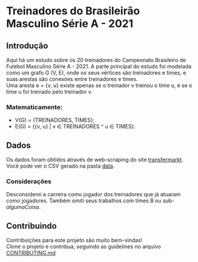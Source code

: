 # Treinadores do Brasileirão Masculino Série A - 2021 

## Introdução
Aqui há um estudo sobre os 20 treinadores do Campeonato Brasileiro de Futebol Masculino Série A - 2021. A parte principal do estudo foi modelada como um grafo G (V, E), onde os seus vértices são treinadores e times, e suas arestas são conexões entre treinadores e times. <br/> 
Uma aresta e = {v, u} existe apenas se o treinador v treinou o time u, e se o time u foi treinado pelo treinador v.<br/>
### Matematicamente:
- V(G) = {TREINADORES, TIMES};
- E(G) = {{v, u} | v ∈ TREINADORES ^ u ∈ TIMES}.

## Dados
Os dados foram obtidos através de web-scraping do site [transfermarkt](https://www.transfermarkt.com.br/). Você pode ver o CSV gerado na pasta [data](https://github.com/Eric-Mendes/treinadores-serie-a/tree/main/data "Ir para a pasta data").
### Considerações
Desconsiderei a carreira como jogador dos treinadores que já atuaram como jogadores. Também omiti seus trabalhos com times B ou sub-<i>algumaCoisa</i>.

## Contribuindo
Contribuições para este projeto são muito bem-vindas!<br/>
Clone o projeto e contribua, seguindo as guidelines no arquivo [CONTRIBUTING.md](https://github.com/Eric-Mendes/treinadores-serie-a/blob/main/CONTRIBUTING.md "Ver este arquivo")
